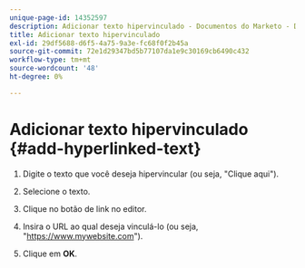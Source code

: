 ```yaml
---
unique-page-id: 14352597
description: Adicionar texto hipervinculado - Documentos do Marketo - Documentação do produto
title: Adicionar texto hipervinculado
exl-id: 29df5688-d6f5-4a75-9a3e-fc68f0f2b45a
source-git-commit: 72e1d29347bd5b77107da1e9c30169cb6490c432
workflow-type: tm+mt
source-wordcount: '48'
ht-degree: 0%

---
```


# Adicionar texto hipervinculado {#add-hyperlinked-text}

1. Digite o texto que você deseja hipervincular (ou seja, &quot;Clique aqui&quot;).

1. Selecione o texto.

1. Clique no botão de link no editor.

1. Insira o URL ao qual deseja vinculá-lo (ou seja, &quot;https://www.mywebsite.com&quot;).

1. Clique em **OK**.
